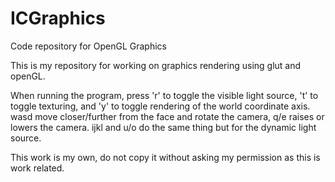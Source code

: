 ICGraphics
==========

Code repository for OpenGL Graphics

This is my repository for working on graphics rendering using glut and openGL.

When running the program, press 'r' to toggle the visible light source, 't' to toggle texturing, and 'y' to toggle rendering of the world coordinate axis.
wasd move closer/further from the face and rotate the camera, q/e raises or lowers the camera.
ijkl and u/o do the same thing but for the dynamic light source.

This work is my own, do not copy it without asking my permission as this is work related.
